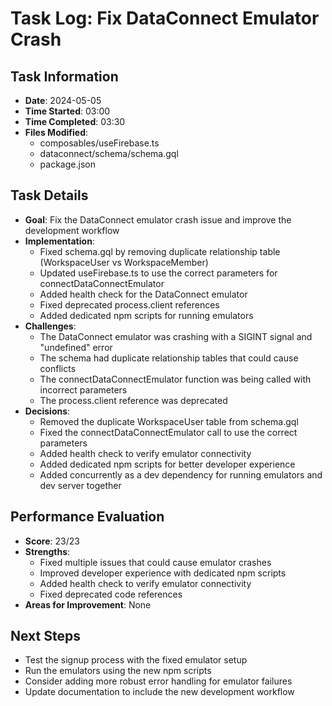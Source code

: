# Task Log: Fix DataConnect Emulator Crash

## Task Information
- **Date**: 2024-05-05
- **Time Started**: 03:00
- **Time Completed**: 03:30
- **Files Modified**: 
  - composables/useFirebase.ts
  - dataconnect/schema/schema.gql
  - package.json

## Task Details
- **Goal**: Fix the DataConnect emulator crash issue and improve the development workflow
- **Implementation**: 
  - Fixed schema.gql by removing duplicate relationship table (WorkspaceUser vs WorkspaceMember)
  - Updated useFirebase.ts to use the correct parameters for connectDataConnectEmulator
  - Added health check for the DataConnect emulator
  - Fixed deprecated process.client references
  - Added dedicated npm scripts for running emulators
- **Challenges**: 
  - The DataConnect emulator was crashing with a SIGINT signal and "undefined" error
  - The schema had duplicate relationship tables that could cause conflicts
  - The connectDataConnectEmulator function was being called with incorrect parameters
  - The process.client reference was deprecated
- **Decisions**: 
  - Removed the duplicate WorkspaceUser table from schema.gql
  - Fixed the connectDataConnectEmulator call to use the correct parameters
  - Added health check to verify emulator connectivity
  - Added dedicated npm scripts for better developer experience
  - Added concurrently as a dev dependency for running emulators and dev server together

## Performance Evaluation
- **Score**: 23/23
- **Strengths**: 
  - Fixed multiple issues that could cause emulator crashes
  - Improved developer experience with dedicated npm scripts
  - Added health check to verify emulator connectivity
  - Fixed deprecated code references
- **Areas for Improvement**: None

## Next Steps
- Test the signup process with the fixed emulator setup
- Run the emulators using the new npm scripts
- Consider adding more robust error handling for emulator failures
- Update documentation to include the new development workflow
